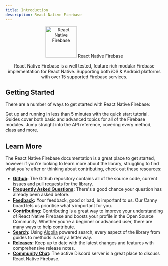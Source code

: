 ```yaml
---
title: Introduction
description: React Native Firebase
---
```


<div style="text-align: center;">
  <img    src="https://camo.githubusercontent.com/e7a14b9a151d9b1d23a0d05dac1af86b0e972714/68747470733a2f2f692e696d6775722e636f6d2f4a497942744b572e706e67"
    alt="React Native Firebase"
    style="width: 100px;"
  />
  <Heading el="h1">React Native Firebase</Heading>
  <p>
    React Native Firebase is a well tested, feature rich modular Firebase implementation for React Native. Supporting both iOS & Android platforms with over 15 supported Firebase services.
  </p>
</div>

## Getting Started

There are a number of ways to get started with React Native Firebase:

<Grid>
	<Block
		title="Quick Start"
		to="/quick-start"
		icon="done"
		color="#2196F3"
	>
		Get up and running in less than 5 minutes with the quick start tutorial. 
  	</Block>
	<Block
		title="Guides"
		to="/guides"
		icon="school"
		color="#4CAF50"
	>
		Guides cover both basic and advanced topics for all of the Firebase modules.
  	</Block>
	<Block
		title="Reference"
		to="/<< latest_version/reference"
		icon="layers"
		color="#9C27B0"
	>
		Jump straight into the API reference, covering every method, class and more.
  	</Block>
</Grid>

## Learn More

The React Native Firebase documentation is a great place to get started, however if you're looking to learn more about the library, struggling to find what you're after or thinking about contributing, check out these resources:

- **[Github](https://github.com/invertase/react-native-firebase):** The Github repository contains all of the source code, current issues and pull requests for the library.
- **[Frequently Asked Questions](/faqs):** There's a good chance your question has already been asked before.
- **[Feedback](/feedback):** Your feedback, good or bad, is important to us. Our Canny board lets us prioritise what's important for you.
- **[Contributing](/contributing):** Contributing is a great way to improve your understanding of React Native Firebase and boosts your profile in the Open Source Community. Whether you're a beginner or advanced user, there are many ways to help contribute.
- **[Search](/search):** Using [Algolia](https://www.algolia.com) powered search, every aspect of the library from guides to methods is only a letter way.
- **[Releases](/releases):** Keep up to date with the latest changes and features with comprehensive release notes.
- **[Community Chat](https://discordapp.com/invite/XsKpw4):** The active Discord server is a great place to discuss React Native Firebase.

